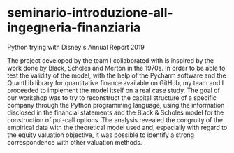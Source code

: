 # seminario-introduzione-all-ingegneria-finanziaria
Python trying with Disney's Annual Report 2019

The project developed by the team I collaborated with is inspired by the work done by Black, Scholes and Merton in the 1970s. In order to be able to test the validity of the model, with the help of the Pycharm software and the QuantLib library for quantitative finance available on GitHub, my team and I proceeded to implement the model itself on a real case study. The goal of our workshop was to try to reconstruct the capital structure of a specific company through the Python programming language, using the information disclosed in the financial statements and the Black & Scholes model for the construction of put-call options. The analysis revealed the congruity of the empirical data with the theoretical model used and, especially with regard to the equity valuation objective, it was possible to identify a strong correspondence with other valuation methods.
